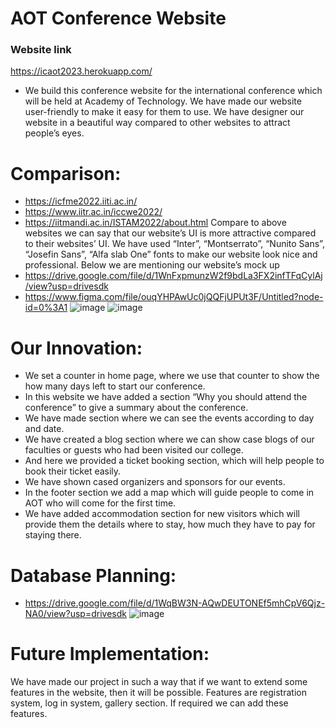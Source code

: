 # AOT Conference Website
### Website link
https://icaot2023.herokuapp.com/ 
- We build this conference website for the international conference which will be held at Academy of Technology. We have made our website user-friendly to make it easy for them to use. We have designer our website in a beautiful way compared to other websites to attract people’s eyes.

# Comparison:
-	https://icfme2022.iiti.ac.in/
-	https://www.iitr.ac.in/iccwe2022/
-	https://iitmandi.ac.in/ISTAM2022/about.html
Compare to above websites we can say that our website’s UI is more attractive compared to their websites’ UI. We have used “Inter”, “Montserrato”, “Nunito Sans”, “Josefin Sans”, “Alfa slab One” fonts to make our website look nice and professional. Below we are mentioning our website’s mock up
-   https://drive.google.com/file/d/1WnFxpmunzW2f9bdLa3FX2infTFqCylAj/view?usp=drivesdk
-	https://www.figma.com/file/ouqYHPAwUc0jQQFjUPUt3F/Untitled?node-id=0%3A1
![image](https://user-images.githubusercontent.com/82677314/198382187-0c3a5745-9d37-438a-9b33-81c357af1b2b.png)
![image](https://user-images.githubusercontent.com/82677314/198382323-e61c9807-1237-40cd-97a9-2053c5bc8c1a.png)


# Our Innovation:

-	We set a counter in home page, where we use that counter to show the how many days left to start our conference. 
-	In this website we have added a section “Why you should attend the conference” to give a summary about the conference. 
-	We have made section where we can see the events according to day and date. 
-	We have created a blog section where we can show case blogs of our faculties or guests who had been visited our college. 
-	And here we provided a ticket booking section, which will help people to book their ticket easily. 
-	We have shown cased organizers and sponsors for our events. 
-	In the footer section we add a map which will guide people to come in AOT who will come for the first time. 
-	We have added accommodation section for new visitors which will provide them the details where to stay, how much they have to pay for staying there.

# Database Planning:
-   https://drive.google.com/file/d/1WqBW3N-AQwDEUTONEf5mhCpV6Qjz-NA0/view?usp=drivesdk
![image](https://user-images.githubusercontent.com/82677314/198380663-ec6b6ebb-b791-476c-a041-68f0842ee453.png)


# Future Implementation: 
We have made our project in such a way that if we want to extend some features in the website, then it will be possible. Features are registration system, log in system, gallery section. If required we can add these features. 






